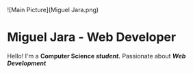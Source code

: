 ![Main Picture](Miguel Jara.png)
# Miguel Jara - Web Developer

Hello! I'm a **Computer Science _student._** Passionate about **_Web Development_**
